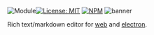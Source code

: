 ![Module](https://img.shields.io/badge/%40platform-ui.editor-%23EA4E7E.svg)[![License: MIT](https://img.shields.io/badge/license-MIT-blue.svg)](https://opensource.org/licenses/MIT)
[![NPM](https://img.shields.io/npm/v/@platform/ui.editor.svg?colorB=blue&style=flat)](https://www.npmjs.com/package/@platform/ui.editor)
![banner](https://user-images.githubusercontent.com/185555/55036691-45e23780-5080-11e9-94a3-d25f211e5cf3.png)

Rich text/markdown editor for [web](https://developer.mozilla.org) and [electron](https://electronjs.org).

